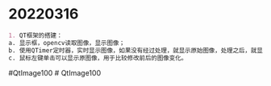 # 20220316

~~~markdown
1. QT框架的搭建：
a. 显示框，opencv读取图像，显示图像；
b. 使用QTimer定时器，实时显示图像，如果没有经过处理，就显示原始图像，处理之后，就显示处理之后的图像；
c. 鼠标左键单击可以显示原图像，用于比较修改前后的图像变化。
~~~

# Q t I m a g e 1 0 0 
 
 #   Q t I m a g e 1 0 0  
 